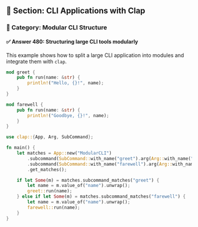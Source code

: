 ## 📘 Section: CLI Applications with Clap  
### 🔹 Category: Modular CLI Structure  
#### ✅ Answer 480: Structuring large CLI tools modularly

This example shows how to split a large CLI application into modules and integrate them with `clap`.

```rust
mod greet {
    pub fn run(name: &str) {
        println!("Hello, {}!", name);
    }
}

mod farewell {
    pub fn run(name: &str) {
        println!("Goodbye, {}!", name);
    }
}

use clap::{App, Arg, SubCommand};

fn main() {
    let matches = App::new("ModularCLI")
        .subcommand(SubCommand::with_name("greet").arg(Arg::with_name("name").required(true)))
        .subcommand(SubCommand::with_name("farewell").arg(Arg::with_name("name").required(true)))
        .get_matches();

    if let Some(m) = matches.subcommand_matches("greet") {
        let name = m.value_of("name").unwrap();
        greet::run(name);
    } else if let Some(m) = matches.subcommand_matches("farewell") {
        let name = m.value_of("name").unwrap();
        farewell::run(name);
    }
}
```
